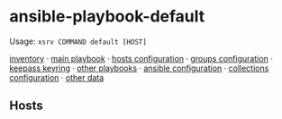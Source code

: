 # ansible-playbook-default

Usage: `xsrv COMMAND default [HOST]`

[inventory](inventory.yml) · [main playbook](playbook.yml) · [hosts configuration](host_vars/) · [groups configuration](group_vars/) · [keepass keyring](default.kdbx) · [other playbooks](playbooks/) · [ansible configuration](playbooks/) · [collections configuration](requirements.yml) · [other data](data/)

<!--
## Monitoring
insert netdata badges here
-->

<!-- ## Documentation
![](diagram.png) Source ([Dia]((https://packages.debian.org/buster/dia)): [diagram.dia](diagram.dia)
- **Adding/removing/provisioning hosts: [PROXMOX.md](PROXMOX.md), [DEBIAN.md](DEBIAN.md), [PFSENSE.md](PFSENSE.md), [NAMING.md](NAMING.md)
- **Workstations:** [WORKSTATION-DEBIAN.md](WORKSTATION-DEBIAN.md); [WORKSTATION-WINDOWS.md](WORKSTATION-WINDOWS.md)
- **Printers:** [PRINTERS.md](PRINTERS.md)
- **Phones:** [PHONES.md](PHONES.md)
- **Cameras:** [CAMERAS.md](CAMERAS.md)
- **Appliances:** [APPLIANCES.md](APPLIANCES.md)
- **Licenses: [LICENSES.md](LICENSES.md)
- **Maintenance:** [MAINTENANCE.md](MAINTENANCE.md)

### Network

- Routing/NAT/firewall: [PFSENSE.md](PFSENSE.md)

#### VLANs

```yaml
- number: 1
  description: all company
  switch: sw1
  ports: 1-24
  networks: 10.0.0.0/24
- number: 2
  description: guest wifi
  switch: sw2
  ports: 25-26
  networks: 192.168.2.0/24, 192.168.3.0/24
```

#### Networks
```yaml
- network: 10.0.0.0/24
  addressing: static
```
-->

## Hosts

<!-- BEGIN AUTOMATICALLY GENERATED CONTENT - readme_gen ROLE -->
<!-- END AUTOMATICALLY GENERATED CONTENT - readme_gen ROLE -->
